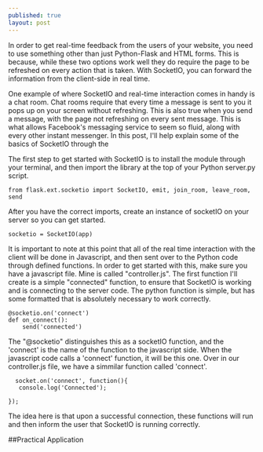 ```yaml
---
published: true
layout: post
---
```


In order to get real-time feedback from the users of your website, you need to use something other than just Python-Flask and HTML forms. This is because, while these two options work well they do require the page to be refreshed on every action that is taken. With SocketIO, you can forward the information from the client-side in real time.

One example of where SocketIO and real-time interaction comes in handy is a chat room. Chat rooms require that every time a message is sent to you it pops up on your screen without refreshing. This is also true when you send a message, with the page not refreshing on every sent message. This is what allows Facebook's messaging service to seem so fluid, along with every other instant messenger. In this post, I'll help explain some of the basics of SocketIO through the 

The first step to get started with SocketIO is to install the module through your terminal, and then import the library at the top of your Python server.py script.

	from flask.ext.socketio import SocketIO, emit, join_room, leave_room, send
    
After you have the correct imports, create an instance of socketIO on your server so you can get started.

	socketio = SocketIO(app)

It is important to note at this point that all of the real time interaction with the client will be done in Javascript, and then sent over to the Python code through defined functions. In order to get started with this, make sure you have a javascript file. Mine is called "controller.js". The first function I'll create is a simple "connected" function, to ensure that SocketIO is working and is connecting to the server code. The python function is simple, but has some formatted that is absolutely necessary to work correctly.

	@socketio.on('connect')
	def on_connect():
    	send('connected')
        
The "@socketio" distinguishes this as a socketIO function, and the 'connect' is the name of the function to the javascript side. When the javascript code calls a 'connect' function, it will be this one. Over in our controller.js file, we have a simmilar function called 'connect'.

	  socket.on('connect', function(){
       console.log('Connected');
       
    });
    
The idea here is that upon a successful connection, these functions will run and then inform the user that SocketIO is running correctly.

##Practical Application


        
 